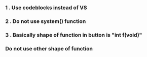### 1 . Use codeblocks instead of VS
### 2 . Do not use system() function
### 3 . Basically shape of function in button is "int f(void)"
### Do not use other shape of function

<!--
**suhodnkla/suhodnkla** is a ✨ _special_ ✨ repository because its `README.md` (this file) appears on your GitHub profile.

Here are some ideas to get you started:

- 🔭 I’m currently working on ...
- 🌱 I’m currently learning ...
- 👯 I’m looking to collaborate on ...
- 🤔 I’m looking for help with ...
- 💬 Ask me about ...
- 📫 How to reach me: ...
- 😄 Pronouns: ...
- ⚡ Fun fact: ...
-->
